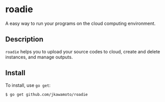 # roadie
A easy way to run your programs on the cloud computing environment.

## Description
`roadie` helps you to upload your source codes to cloud, create and delete instances,
and manage outputs.


## Install

To install, use `go get`:

```bash
$ go get github.com/jkawamoto/roadie
```
